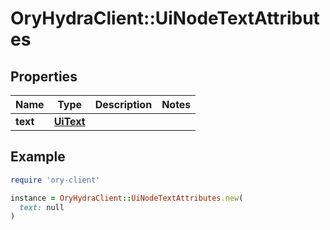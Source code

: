 # OryHydraClient::UiNodeTextAttributes

## Properties

| Name | Type | Description | Notes |
| ---- | ---- | ----------- | ----- |
| **text** | [**UiText**](UiText.md) |  |  |

## Example

```ruby
require 'ory-client'

instance = OryHydraClient::UiNodeTextAttributes.new(
  text: null
)
```

